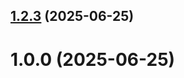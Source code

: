 ## [1.2.3](github.com/hziba-hakim/git-extended/compare/1.0.0...1.2.3) (2025-06-25)



# 1.0.0 (2025-06-25)



